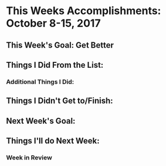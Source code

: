 # This Weeks Accomplishments: October 8-15, 2017

## This Week's Goal: Get Better

## Things I Did From the List:

### Additional Things I Did:

## Things I Didn't Get to/Finish:

## Next Week's Goal: 

## Things I'll do Next Week:

### Week in Review
